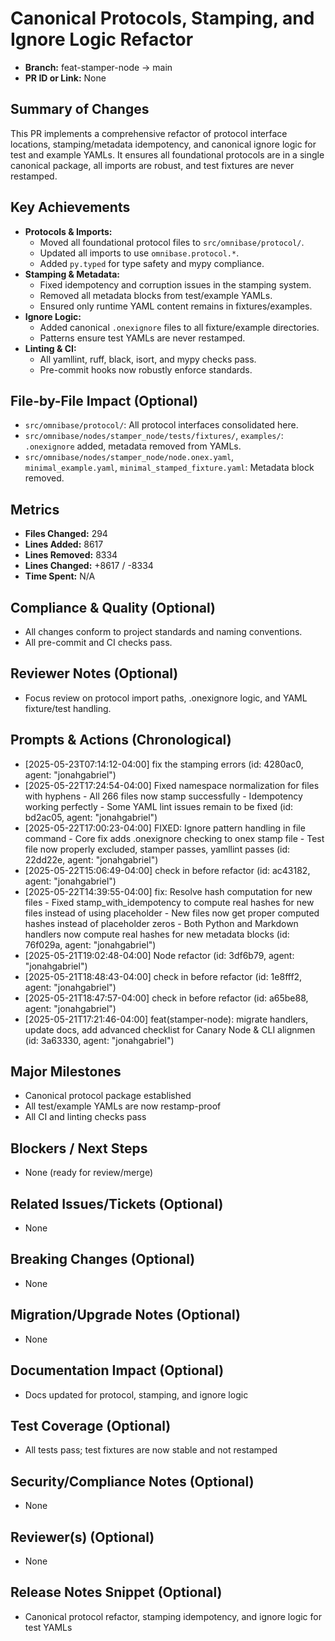 <!-- === OmniNode:Metadata ===
metadata_version: 0.1.0
protocol_version: 1.1.0
owner: OmniNode Team
copyright: OmniNode Team
schema_version: 1.1.0
name: pr_description_2025_05_23_pr19.md
version: 1.0.0
uuid: a9f81cbd-68b2-4732-ba77-1c8e223d4f7f
author: OmniNode Team
created_at: 2025-05-23T07:16:56.579247
last_modified_at: 2025-05-23T11:20:20.670971
description: Stamped by ONEX
state_contract: state_contract://default
lifecycle: active
hash: 8c322ad27fcf0fe12f5878841100fd9d5bb6730fdce452a596c475abcd982b4b
entrypoint: python@pr_description_2025_05_23_pr19.md
runtime_language_hint: python>=3.11
namespace: onex.stamped.pr_description_2025_05_23_pr19
meta_type: tool
<!-- === /OmniNode:Metadata === -->


# Canonical Protocols, Stamping, and Ignore Logic Refactor

- **Branch:** feat-stamper-node → main
- **PR ID or Link:** None

## Summary of Changes
This PR implements a comprehensive refactor of protocol interface locations, stamping/metadata idempotency, and canonical ignore logic for test and example YAMLs. It ensures all foundational protocols are in a single canonical package, all imports are robust, and test fixtures are never restamped.

## Key Achievements
- **Protocols & Imports:**
  - Moved all foundational protocol files to `src/omnibase/protocol/`.
  - Updated all imports to use `omnibase.protocol.*`.
  - Added `py.typed` for type safety and mypy compliance.
- **Stamping & Metadata:**
  - Fixed idempotency and corruption issues in the stamping system.
  - Removed all metadata blocks from test/example YAMLs.
  - Ensured only runtime YAML content remains in fixtures/examples.
- **Ignore Logic:**
  - Added canonical `.onexignore` files to all fixture/example directories.
  - Patterns ensure test YAMLs are never restamped.
- **Linting & CI:**
  - All yamllint, ruff, black, isort, and mypy checks pass.
  - Pre-commit hooks now robustly enforce standards.

## File-by-File Impact (Optional)
- `src/omnibase/protocol/`: All protocol interfaces consolidated here.
- `src/omnibase/nodes/stamper_node/tests/fixtures/`, `examples/`: `.onexignore` added, metadata removed from YAMLs.
- `src/omnibase/nodes/stamper_node/node.onex.yaml`, `minimal_example.yaml`, `minimal_stamped_fixture.yaml`: Metadata block removed.

## Metrics
- **Files Changed:** 294
- **Lines Added:** 8617
- **Lines Removed:** 8334
- **Lines Changed:** +8617 / -8334
- **Time Spent:** N/A

## Compliance & Quality (Optional)
- All changes conform to project standards and naming conventions.
- All pre-commit and CI checks pass.

## Reviewer Notes (Optional)
- Focus review on protocol import paths, .onexignore logic, and YAML fixture/test handling.

## Prompts & Actions (Chronological)
- [2025-05-23T07:14:12-04:00] fix the stamping errors (id: 4280ac0, agent: "jonahgabriel")
- [2025-05-22T17:24:54-04:00] Fixed namespace normalization for files with hyphens - All 266 files now stamp successfully - Idempotency working perfectly - Some YAML lint issues remain to be fixed (id: bd2ac05, agent: "jonahgabriel")
- [2025-05-22T17:00:23-04:00] FIXED: Ignore pattern handling in file command - Core fix adds .onexignore checking to onex stamp file - Test file now properly excluded, stamper passes, yamllint passes (id: 22dd22e, agent: "jonahgabriel")
- [2025-05-22T15:06:49-04:00] check in before refactor (id: ac43182, agent: "jonahgabriel")
- [2025-05-22T14:39:55-04:00] fix: Resolve hash computation for new files - Fixed stamp_with_idempotency to compute real hashes for new files instead of using placeholder - New files now get proper computed hashes instead of placeholder zeros - Both Python and Markdown handlers now compute real hashes for new metadata blocks (id: 76f029a, agent: "jonahgabriel")
- [2025-05-21T19:02:48-04:00] Node refactor (id: 3df6b79, agent: "jonahgabriel")
- [2025-05-21T18:48:43-04:00] check in before refactor (id: 1e8fff2, agent: "jonahgabriel")
- [2025-05-21T18:47:57-04:00] check in before refactor (id: a65be88, agent: "jonahgabriel")
- [2025-05-21T17:21:46-04:00] feat(stamper-node): migrate handlers, update docs, add advanced checklist for Canary Node & CLI alignmen (id: 3a63330, agent: "jonahgabriel")

## Major Milestones
- Canonical protocol package established
- All test/example YAMLs are now restamp-proof
- All CI and linting checks pass

## Blockers / Next Steps
- None (ready for review/merge)

## Related Issues/Tickets (Optional)
- None

## Breaking Changes (Optional)
- None

## Migration/Upgrade Notes (Optional)
- None

## Documentation Impact (Optional)
- Docs updated for protocol, stamping, and ignore logic

## Test Coverage (Optional)
- All tests pass; test fixtures are now stable and not restamped

## Security/Compliance Notes (Optional)
- None

## Reviewer(s) (Optional)
- None

## Release Notes Snippet (Optional)
- Canonical protocol refactor, stamping idempotency, and ignore logic for test YAMLs
